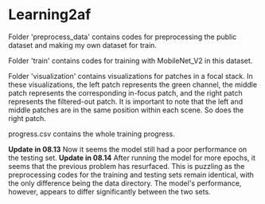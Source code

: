 # Learning2af
Folder 'preprocess_data' contains codes for preprocessing the public dataset and making my own dataset for train.

Folder 'train' contains codes for training with MobileNet_V2 in this dataset.

Folder 'visualization' contains visualizations for patches in a focal stack. In these visualizations, the left patch represents the green channel, the middle patch represents the corresponding in-focus patch, and the right patch represents the filtered-out patch. It is important to note that the left and middle patches are in the same position within each scene. So does the right patch.

progress.csv contains the whole training progress.

__Update in 08.13__ Now it seems the model still had a poor performance on the testing set.
__Update in 08.14__ After running the model for more epochs, it seems that the previous problem has resurfaced. This is puzzling as the preprocessing codes for the training and testing sets remain identical, with the only difference being the data directory. The model's performance, however, appears to differ significantly between the two sets.

